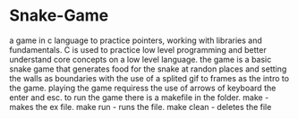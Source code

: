 # Snake-Game
a game in c language to practice pointers, working with libraries and fundamentals.
C is used to practice low level programming and better understand core concepts on a low level language.
the game is a basic snake game that generates food for the snake at randon places and setting the walls as boundaries
with the use of a splited gif to frames as the intro to the game.
playing the game requiress the use of arrows of keyboard the enter and esc.
to run the game there is a makefile in the folder.
make - makes the ex file.
make run - runs the file.
make clean - deletes the file
